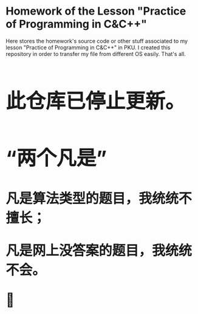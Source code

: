 # Homework of the Lesson "Practice of Programming in C&C++"

Here stores the homework's source code or other stuff associated to my lesson "Practice of Programming in C&C++" in PKU. I created this repository in order to transfer my file from different OS easily. That's all.

<div style="font-size:250%;">

## 此仓库已停止更新。

## “两个凡是”

**凡是算法类型的题目，我统统不擅长；**

**凡是网上没答案的题目，我统统不会。**

:horse:

</div>